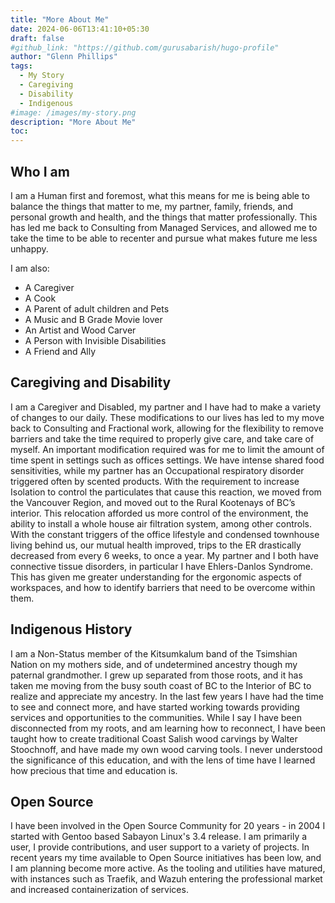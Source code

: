 ```yaml
---
title: "More About Me"
date: 2024-06-06T13:41:10+05:30
draft: false
#github_link: "https://github.com/gurusabarish/hugo-profile"
author: "Glenn Phillips"
tags:
  - My Story
  - Caregiving
  - Disability
  - Indigenous
#image: /images/my-story.png
description: "More About Me"
toc: 
---
```


## Who I am

I am a Human first and foremost, what this means for me is being able to balance the things that matter to me, my partner, family, friends, and personal growth and health, and the things that matter professionally.  This has led me back to Consulting from Managed Services, and allowed me to take the time to be able to recenter and pursue what makes future me less unhappy. 

I am also:
 - A Caregiver
 - A Cook
 - A Parent of adult children and Pets
 - A Music and B Grade Movie lover
 - An Artist and Wood Carver
 - A Person with Invisible Disabilities
 - A Friend and Ally

## Caregiving and Disability

 I am a Caregiver and Disabled, my partner and I have had to make a variety of changes to our daily.  These modifications to our lives has led to my move back to Consulting and Fractional work, allowing for the flexibility to remove barriers and take the time required to properly give care, and take care of myself.  An important modification required was for me to limit the amount of time spent in settings such as offices settings. We have intense shared food sensitivities, while my partner has an Occupational respiratory disorder triggered often by scented products. With the requirement to increase Isolation to control the particulates that cause this reaction, we moved from the Vancouver Region, and moved out to the Rural Kootenays of BC’s interior. This relocation afforded us more control of the environment, the ability to install a whole house air filtration system, among other controls.  With the constant triggers of the office lifestyle and condensed townhouse living behind us, our mutual health improved, trips to the ER drastically decreased from every 6 weeks, to once a year. My partner and I both have connective tissue disorders, in particular I have Ehlers-Danlos Syndrome. This has given me greater understanding for the ergonomic aspects of workspaces, and how to identify barriers that need to be overcome within them.
 
## Indigenous History

I am a Non-Status member of the Kitsumkalum band of the Tsimshian Nation on my mothers side, and of undetermined ancestry though my paternal grandmother. I grew up separated from those roots, and it has taken me moving from the busy south coast of BC to the Interior of BC to realize and appreciate my ancestry. In the last few years I have had the time to see and connect more, and have started working towards providing services and opportunities to the communities.  While I say I have been disconnected from my roots, and am learning how to reconnect, I have been taught how to create traditional Coast Salish wood carvings by Walter Stoochnoff, and have made my own wood carving tools. I never understood the significance of this education, and with the lens of time have I learned how precious that time and education is.

## Open Source

I have been involved in the Open Source Community for 20 years - in 2004 I started with Gentoo based Sabayon Linux's 3.4 release. I am primarily a user, I provide contributions, and user support to a variety of projects. In recent years my time available to Open Source initiatives has been low, and I am planning become more active. As the tooling and utilities have matured, with instances such as Traefik, and Wazuh entering the professional market and increased containerization of services.
